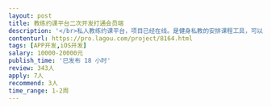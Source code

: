 ```yaml
---                
layout: post       
title: 教练约课平台二次开发打通会员端           
description: '</br>私人教练约课平台，项目已经在线。是健身私教的安排课程工具，可以设置课程，备忘。</br></br>现在需要在原来功能基础上二次开发，打通会员端，让教练设置的课程可以通知会员。通过会员微信服务号，和会员形成绑定，会员服务号已经开发好。为此需要在app开发会员绑定功能，课程通知功能，课程申请功能。只需要针对ios，不需要针对安卓。</br></br>后端数据是php写的，已经完成并有接口。后端技术能力不错，沟通良好。</br>但是第一次开发的iosAPP代码不太好，可以提供代码进行判断。</br></br>可以直接二次开发，但希望是代码重构，不过经费和时间有限。如果这个项目合作成功，且配合效率快速，后续会有其他功能陆续提交，希望维持长期合作关系。</br>'     
contenturl: https://pro.lagou.com/project/8164.html      
tags: [APP开发,iOS开发]            
salary: 10000-20000元          
publish_time: '已发布 18 小时'         
review: 343人                   
apply: 7人                   
recommend: 3人                   
time_range: 1-2周              
---                 
```

